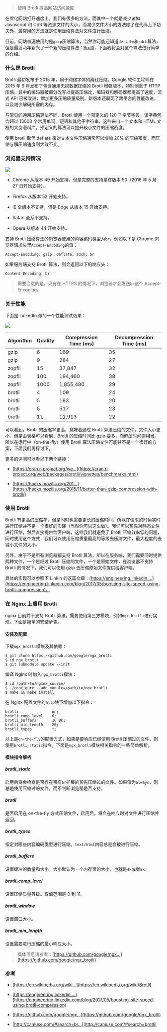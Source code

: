 > 使用 Brotli 提高网站访问速度

在优化网站打开速度上，我们有很多的方法，而其中一个就是减少诸如 Javascript 和 CSS 等资源文件的大小，而减少文件大小的方法除了在代码上下功夫外，最常用的方法就是使用压缩算法对文件进行压缩。

目前，网站普遍使用的是`gzip`压缩算法，当然你可能还知道`deflate`和`sdch`算法，但是最近两年新兴了一个新的压缩算法：[Brotli](https://en.wikipedia.org/wiki/Brotli)，下面我将会对这个算法进行简单的介绍。

### 什么是 Brotli

Brotli 最初发布于 2015 年，用于网络字体的离线压缩。Google 软件工程师在 2015 年 9 月发布了包含通用无损数据压缩的 Brotli 增强版本，特别侧重于 HTTP 压缩。其中的编码器被部分改写以提高压缩比，编码器和解码器都提高了速度，流式 API 已被改进，增加更多压缩质量级别。新版本还展现了跨平台的性能改进，以及减少解码所需的内存。

与常见的通用压缩算法不同，Brotli 使用一个预定义的 120 千字节字典。该字典包含超过 13000 个常用单词、短语和其他子字符串，这些来自一个文本和 HTML 文档的大型语料库。预定义的算法可以提升较小文件的压缩密度。

使用 brotli 取代 deflate 来对文本文件压缩通常可以增加 20% 的压缩密度，而压缩与解压缩速度则大致不变。

### 浏览器支持情况

![](https://segmentfault.com/img/bVNuSm?w=1269&h=708)

*   Chrome 从版本 49 开始支持，但是完整的支持是在版本 50（2016 年 5 月 27 日开始支持）。
    
*   Firefox 从版本 52 开始支持。
    
*   IE 全版本不支持，但是 Edge 从版本 15 开始支持。
    
*   Safari 全系不支持。
    
*   Opera 从版本 44 开始支持。
    

支持 Brotli 压缩算法的浏览器使用的内容编码类型为`br`，例如以下是 Chrome 浏览器请求头里`Accept-Encoding`的值：

```
Accept-Encoding: gzip, deflate, sdch, br
```

如果服务端支持 Brotli 算法，则会返回以下的响应头：

```
Content-Encoding: br
```

> 需要注意的是，只有在 HTTPS 的情况下，浏览器才会发送`br`这个 Accept-Encoding。

### 关于性能

下面是 LinkedIn 做的一个性能测试结果：

![](https://segmentfault.com/img/remote/1460000009374440?w=1000&h=552)

<table><thead><tr><th>Algorithm</th><th>Quality</th><th>Compression Time (ms)</th><th>Decompression Time (ms)</th></tr></thead><tbody><tr><td>gzip</td><td>6</td><td>169</td><td>35</td></tr><tr><td>gzip</td><td>9</td><td>284</td><td>27</td></tr><tr><td>zopfli</td><td>15</td><td>37,847</td><td>32</td></tr><tr><td>zopfli</td><td>100</td><td>194,460</td><td>38</td></tr><tr><td>zopfli</td><td>1000</td><td>1,855,480</td><td>29</td></tr><tr><td>brotli</td><td>4</td><td>109</td><td>24</td></tr><tr><td>brotli</td><td>5</td><td>193</td><td>20</td></tr><tr><td>brotli</td><td>5</td><td>517</td><td>23</td></tr><tr><td>brotli</td><td>11</td><td>11,913</td><td>22</td></tr></tbody></table>

可以看到，Brotli 的压缩率更高，意味着通过 Brotli 算法压缩的文件，文件大小更小，但是由表格可以看到，Brotli 的压缩时间比 gzip 要多，而解压时间则相当。所以在运行中（on-the-fly）使用 Brotli 算法压缩文件可能并不是一个很好的方案，下面我们再探讨下。

更多的评测可以看以下两个链接：

*   [](https://cran.r-project.org/web/packages/brotli/vignettes/benchmarks.html)[https://cran.r-project.org/we...](https://cran.r-project.org/web/packages/brotli/vignettes/benchmarks.html)
    
*   [](https://hacks.mozilla.org/2015/11/better-than-gzip-compression-with-brotli/)[https://hacks.mozilla.org/201...](https://hacks.mozilla.org/2015/11/better-than-gzip-compression-with-brotli/)
    

### 使用 Brotli

Brotli 有更高的压缩率，但是同时也需要更长的压缩时间，所以在请求的时候实时进行压缩并不是一个很好的实践（当然你可以这么做）。我们可以预先对静态文件进行压缩，然后直接提供给客户端，这样我们就避免了 Brotli 压缩效率低的问题，同时使用这个方式，我们可以使用压缩质量最高的等级去压缩文件，最大程度的去减小文件的大小。

另外，由于不是所有浏览器都支持 Brotli 算法，所以在服务端，我们需要同时提供两种文件，一个是经过 Brotli 压缩的文件，一个是原始文件，在浏览器不支持 Brotli 的情况下，我们可以使用 gzip 去压缩原始文件提供给客户端。

具体的实现可以参照下 Linkin 的这篇文章：[](https://engineering.linkedin.com/blog/2017/05/boosting-site-speed-using-brotli-compression)[https://engineering.linkedin....](https://engineering.linkedin.com/blog/2017/05/boosting-site-speed-using-brotli-compression)。

### 在 Nginx 上启用 Brotli

nginx 目前并不支持 Brotli 算法，需要使用第三方模块，例如`ngx_brotli`进行实现。下面是简单的安装步骤。

#### 安装及配置

下载`ngx_brotli`模块及其依赖：

```
$ git clone https://github.com/google/ngx_brotli
$ cd ngx_brotli
$ git submodule update --init
```

编译 Nginx 时加入`ngx_brotli`模块：

```
$ cd /path/to/nginx_source/
$ ./configure --add-module=/path/to/ngx_brotli
$ make && make install
```

在 Nginx 配置文件的`http`块下增加以下指令：

```
brotli               on;  
brotli_comp_level    6;  
brotli_buffers       16 8k;  
brotli_min_length    20;  
brotli_types         *;
```

以上是`on-the-fly`的配置方式，如果是要响应已经使用 Brotli 压缩过的文件，则使用`brotli_static`指令。下面是`ngx_brotli`模块相关指令的一些简单解析。

#### 模块指令解析

##### brotli_static

启用后将会检查是否存在带有`br`扩展的预先压缩过的文件。如果值为`always`，则总是使用压缩过的文件，而不判断浏览器是否支持。

##### brotli

是否启用在 on-the-fly 方式压缩文件，启用后，将会在响应时对文件进行压缩并返回。

##### brotli_types

指定对哪些内容编码类型进行压缩。`text/html`内容总是会被进行压缩。

##### brotli_buffers

设置缓冲的数量和大小。大小默认为一个内存页的大小，也就是`4k`或者`8k`。

##### brotli_comp_level

设置压缩质量等级。取值范围是 0 到 11.

##### brotli_window

设置窗口大小。

##### brotli_min_length

设置需要进行压缩的最小响应大小。

> 具体信息请参看：[](https://github.com/google/ngx_brotli)[https://github.com/google/ngx...](https://github.com/google/ngx_brotli)

### 参考

*   [](https://en.wikipedia.org/wiki/Brotli)[https://en.wikipedia.org/wiki...](https://en.wikipedia.org/wiki/Brotli)
    
*   [](https://engineering.linkedin.com/blog/2017/05/boosting-site-speed-using-brotli-compression)[https://engineering.linkedin....](https://engineering.linkedin.com/blog/2017/05/boosting-site-speed-using-brotli-compression)
    
*   [](https://github.com/google/ngx_brotli)[https://github.com/google/ngx...](https://github.com/google/ngx_brotli)
    
*   [](http://caniuse.com/#search=brotli)[http://caniuse.com/#search=br...](http://caniuse.com/#search=brotli)